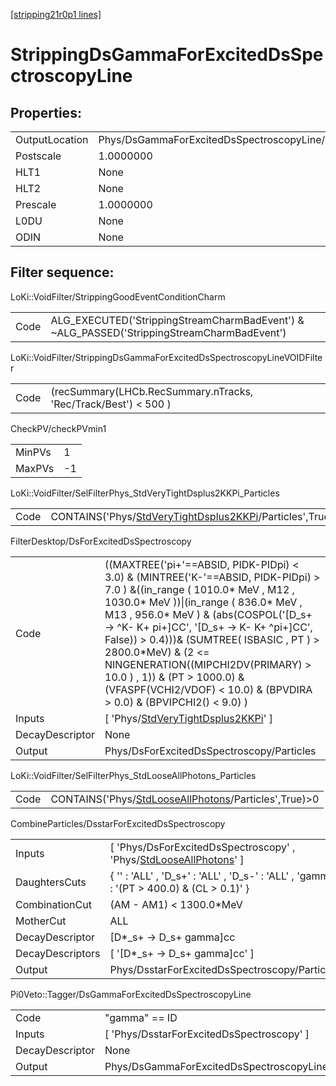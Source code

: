 [[stripping21r0p1 lines]](./stripping21r0p1-index)

# StrippingDsGammaForExcitedDsSpectroscopyLine

## Properties:

|                |                                                    |
|----------------|----------------------------------------------------|
| OutputLocation | Phys/DsGammaForExcitedDsSpectroscopyLine/Particles |
| Postscale      | 1.0000000                                          |
| HLT1           | None                                               |
| HLT2           | None                                               |
| Prescale       | 1.0000000                                          |
| L0DU           | None                                               |
| ODIN           | None                                               |

## Filter sequence:

LoKi::VoidFilter/StrippingGoodEventConditionCharm

|      |                                                                                            |
|------|--------------------------------------------------------------------------------------------|
| Code | ALG_EXECUTED('StrippingStreamCharmBadEvent') & ~ALG_PASSED('StrippingStreamCharmBadEvent') |

LoKi::VoidFilter/StrippingDsGammaForExcitedDsSpectroscopyLineVOIDFilter

|      |                                                                 |
|------|-----------------------------------------------------------------|
| Code | (recSummary(LHCb.RecSummary.nTracks, 'Rec/Track/Best') \< 500 ) |

CheckPV/checkPVmin1

|        |     |
|--------|-----|
| MinPVs | 1   |
| MaxPVs | -1  |

LoKi::VoidFilter/SelFilterPhys_StdVeryTightDsplus2KKPi_Particles

|      |                                                                                                                         |
|------|-------------------------------------------------------------------------------------------------------------------------|
| Code | CONTAINS('Phys/[StdVeryTightDsplus2KKPi](./stripping21r0p1-commonparticles-stdverytightdsplus2kkpi)/Particles',True)\>0 |

FilterDesktop/DsForExcitedDsSpectroscopy

|                 |                                                                                                                                                                                                                                                                                                                                                                                                                                                                                       |
|-----------------|---------------------------------------------------------------------------------------------------------------------------------------------------------------------------------------------------------------------------------------------------------------------------------------------------------------------------------------------------------------------------------------------------------------------------------------------------------------------------------------|
| Code            | ((MAXTREE('pi+'==ABSID, PIDK-PIDpi) \< 3.0) & (MINTREE('K-'==ABSID, PIDK-PIDpi) \> 7.0 ) &((in_range ( 1010.0\* MeV , M12 , 1030.0\* MeV ))\|(in_range ( 836.0\* MeV , M13 , 956.0\* MeV ) & (abs(COSPOL('[D_s+ -\> ^K- K+ pi+]CC', '[D_s+ -\> K- K+ ^pi+]CC', False)) \> 0.4)))& (SUMTREE( ISBASIC , PT ) \> 2800.0\*MeV) & (2 \<= NINGENERATION((MIPCHI2DV(PRIMARY) \> 10.0 ) , 1)) & (PT \> 1000.0) & (VFASPF(VCHI2/VDOF) \< 10.0) & (BPVDIRA \> 0.0) & (BPVIPCHI2() \< 9.0) ) |
| Inputs          | [ 'Phys/[StdVeryTightDsplus2KKPi](./stripping21r0p1-commonparticles-stdverytightdsplus2kkpi)' ]                                                                                                                                                                                                                                                                                                                                                                                     |
| DecayDescriptor | None                                                                                                                                                                                                                                                                                                                                                                                                                                                                                  |
| Output          | Phys/DsForExcitedDsSpectroscopy/Particles                                                                                                                                                                                                                                                                                                                                                                                                                                             |

LoKi::VoidFilter/SelFilterPhys_StdLooseAllPhotons_Particles

|      |                                                                                                               |
|------|---------------------------------------------------------------------------------------------------------------|
| Code | CONTAINS('Phys/[StdLooseAllPhotons](./stripping21r0p1-commonparticles-stdlooseallphotons)/Particles',True)\>0 |

CombineParticles/DsstarForExcitedDsSpectroscopy

|                  |                                                                                                                             |
|------------------|-----------------------------------------------------------------------------------------------------------------------------|
| Inputs           | [ 'Phys/DsForExcitedDsSpectroscopy' , 'Phys/[StdLooseAllPhotons](./stripping21r0p1-commonparticles-stdlooseallphotons)' ] |
| DaughtersCuts    | { '' : 'ALL' , 'D_s+' : 'ALL' , 'D_s-' : 'ALL' , 'gamma' : '(PT \> 400.0) & (CL \> 0.1)' }                                  |
| CombinationCut   | (AM - AM1) \< 1300.0\*MeV                                                                                                   |
| MotherCut        | ALL                                                                                                                         |
| DecayDescriptor  | [D\*\_s+ -\> D_s+ gamma]cc                                                                                                |
| DecayDescriptors | [ '[D\*\_s+ -\> D_s+ gamma]cc' ]                                                                                        |
| Output           | Phys/DsstarForExcitedDsSpectroscopy/Particles                                                                               |

Pi0Veto::Tagger/DsGammaForExcitedDsSpectroscopyLine

|                 |                                                    |
|-----------------|----------------------------------------------------|
| Code            | "gamma" == ID                                      |
| Inputs          | [ 'Phys/DsstarForExcitedDsSpectroscopy' ]        |
| DecayDescriptor | None                                               |
| Output          | Phys/DsGammaForExcitedDsSpectroscopyLine/Particles |
